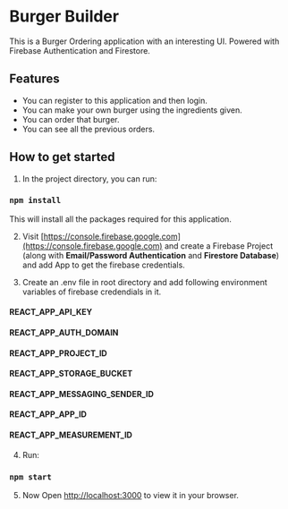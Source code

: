 # Burger Builder
This is a Burger Ordering application with an interesting UI. Powered with Firebase Authentication and Firestore.

## Features
* You can register to this application and then login.
* You can make your own burger using the ingredients given.
* You can order that burger.
* You can see all the previous orders.

## How to get started
1. In the project directory, you can run:
### `npm install`
This will install all the packages required for this application. 

2. Visit [https://console.firebase.google.com](https://console.firebase.google.com) and create a Firebase Project (along with **Email/Password Authentication** and **Firestore Database**) and add App to get the firebase credentials.

3. Create an .env file in root directory and add following environment variables of firebase credendials in it.
#### REACT_APP_API_KEY
#### REACT_APP_AUTH_DOMAIN
#### REACT_APP_PROJECT_ID
#### REACT_APP_STORAGE_BUCKET
#### REACT_APP_MESSAGING_SENDER_ID
#### REACT_APP_APP_ID
#### REACT_APP_MEASUREMENT_ID

4. Run:
### `npm start`

5. Now Open [http://localhost:3000](http://localhost:3000) to view it in your browser.

